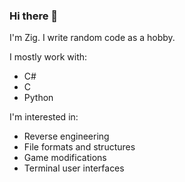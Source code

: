 ### Hi there 👋

I'm Zig. I write random code as a hobby.

I mostly work with:
* C#
* C
* Python

I'm interested in:
* Reverse engineering
* File formats and structures
* Game modifications
* Terminal user interfaces
